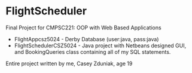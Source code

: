 # FlightScheduler
Final Project for CMPSC221: OOP with Web Based Applications

 - FlightAppcsz5024 - Derby Database (user:java, pass:java)
 - FlightSchedulerCSZ5024 - Java project with Netbeans designed GUI, and BookingQueries class containing all of my SQL statements.
  
Entire project written by me, Casey Zduniak, age 19

